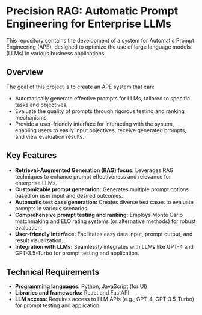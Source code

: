 # Precision RAG: Automatic Prompt Engineering for Enterprise LLMs

This repository contains the development of a system for Automatic Prompt Engineering (APE), designed to optimize the use of large language models (LLMs) in various business applications.

## Overview

The goal of this project is to create an APE system that can:

- Automatically generate effective prompts for LLMs, tailored to specific tasks and objectives.
- Evaluate the quality of prompts through rigorous testing and ranking mechanisms.
- Provide a user-friendly interface for interacting with the system, enabling users to easily input objectives, receive generated prompts, and view evaluation results.

## Key Features

- **Retrieval-Augmented Generation (RAG) focus:** Leverages RAG techniques to enhance prompt effectiveness and relevance for enterprise LLMs.
- **Customizable prompt generation:** Generates multiple prompt options based on user input and desired outcomes.
- **Automatic test case generation:** Creates diverse test cases to evaluate prompts in various scenarios.
- **Comprehensive prompt testing and ranking:** Employs Monte Carlo matchmaking and ELO rating systems (or alternative methods) for robust evaluation.
- **User-friendly interface:** Facilitates easy data input, prompt output, and result visualization.
- **Integration with LLMs:** Seamlessly integrates with LLMs like GPT-4 and GPT-3.5-Turbo for prompt testing and application.

## Technical Requirements

- **Programming languages:** Python, JavaScript (for UI)
- **Libraries and frameworks:** React and FastAPI
- **LLM access:** Requires access to LLM APIs (e.g., GPT-4, GPT-3.5-Turbo) for prompt testing and application.